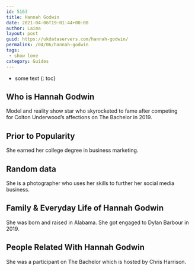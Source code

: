 ```yaml
---
id: 5163
title: Hannah Godwin
date: 2021-04-06T19:01:44+00:00
author: Laima
layout: post
guid: https://ukdataservers.com/hannah-godwin/
permalink: /04/06/hannah-godwin
tags:
 - show love
category: Guides
---
```


* some text
{: toc}


## Who is Hannah Godwin
                  
                  
                  
Model and reality show star who skyrocketed to fame after competing for Colton Underwood&#8217;s affections on The Bachelor in 2019.  
                  
              
            
              
            
                
                
                
## Prior to Popularity
                  
                  
                  
She earned her college degree in business marketing. 
                  
              
            
              
            
                
                
                
## Random data
                  
                  
                  
She is a photographer who uses her skills to further her social media business.
                  
              
            
              
            
                
                
                
## Family & Everyday Life of Hannah Godwin
                  
                  
                  
She was born and raised in Alabama. She got engaged to Dylan Barbour in 2019.
                  
              
            
              
            
                
                
                
## People Related With Hannah Godwin
                  
                  
                  
She was a participant on The Bachelor which is hosted by Chris Harrison.
                  
              
            
              
            
                
              
            
              
              
            
            
              
            
          
          
          